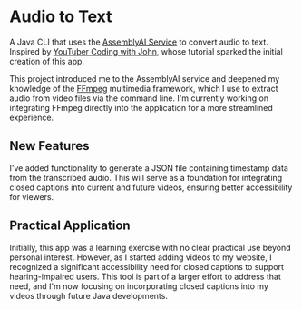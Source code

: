 # Audio to Text 

A Java CLI that uses the [AssemblyAI Service](https://www.assemblyai.com/docs/getting-started/transcribe-an-audio-file) to convert audio to text. Inspired by [YouTuber Coding with John](https://www.youtube.com/@CodingWithJohn), whose tutorial sparked the initial creation of this app.

This project introduced me to the AssemblyAI service and deepened my knowledge of the [FFmpeg](https://ffmpeg.org/) multimedia framework, which I use to extract audio from video files via the command line. I'm currently working on integrating FFmpeg directly into the application for a more streamlined experience.

## New Features

I've added functionality to generate a JSON file containing timestamp data from the transcribed audio. This will serve as a foundation for integrating closed captions into current and future videos, ensuring better accessibility for viewers.

## Practical Application

Initially, this app was a learning exercise with no clear practical use beyond personal interest. However, as I started adding videos to my website, I recognized a significant accessibility need for closed captions to support hearing-impaired users. This tool is part of a larger effort to address that need, and I'm now focusing on incorporating closed captions into my videos through future Java developments.

